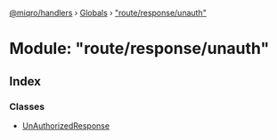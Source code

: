 [@miqro/handlers](../README.md) › [Globals](../globals.md) › ["route/response/unauth"](_route_response_unauth_.md)

# Module: "route/response/unauth"

## Index

### Classes

* [UnAuthorizedResponse](../classes/_route_response_unauth_.unauthorizedresponse.md)
